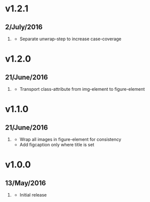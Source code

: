 # v1.2.1
## 2/July/2016
1. [](#improved)
    * Separate unwrap-step to increase case-coverage

# v1.2.0
## 21/June/2016
1. [](#improved)
    * Transport class-attribute from img-element to figure-element

# v1.1.0
## 21/June/2016
1. [](#improved)
    * Wrap all images in figure-element for consistency
    * Add figcaption only where title is set

# v1.0.0
## 13/May/2016
1. [](#new)
    * Initial release